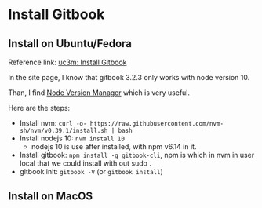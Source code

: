 # Install Gitbook

## Install on Ubuntu/Fedora

Reference link: [uc3m: Install Gitbook](https://robots.uc3m.es/installation-guides/install-gitbook.html)

In the site page, I know that gitbook 3.2.3 only works with node version 10.

Than, I find [Node Version Manager](https://github.com/nvm-sh/nvm) which is very useful.

Here are the steps:
  * Install nvm: `curl -o- https://raw.githubusercontent.com/nvm-sh/nvm/v0.39.1/install.sh | bash`
  * Install nodejs 10: `nvm install 10`
    * nodejs 10 is use after installed, with npm v6.14 in it.
  * Install gitbook: `npm install -g gitbook-cli`, npm is which in nvm in user local that we could install with out sudo .
  * gitbook init: `gitbook -V` (or `gitbook install`)


## Install on MacOS



